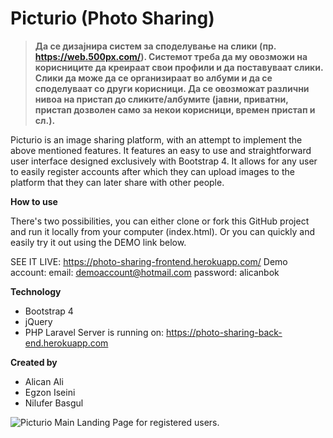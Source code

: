 
# Picturio (Photo Sharing)

> **Да се дизајнира систем за споделување на слики (пр. https://web.500px.com/). Системот треба да му овозможи на корисниците да креираат свои профили и да поставуваат слики. Слики да може да се организираат во албуми и да се споделуваат со други корисници. Да се овозможат различни нивоа на пристап до сликите/албумите (јавни, приватни, пристап дозволен само за некои корисници, времен пристап и сл.).**

Picturio is an image sharing platform, with an attempt to implement the above mentioned features. It features an easy to use and straightforward user interface designed exclusively with Bootstrap 4. It allows for any user to easily register accounts after which they can upload images to the platform that they can later share with other people. 


**How to use**

There's two possibilities, you can either clone or fork this GitHub project and run it locally from your computer (index.html). Or you can quickly and easily try it out using the DEMO link below.

SEE IT LIVE:
https://photo-sharing-frontend.herokuapp.com/
Demo account: 
email: demoaccount@hotmail.com
password: alicanbok

**Technology**

 - Bootstrap 4
 - jQuery
 - PHP Laravel
Server is running on: https://photo-sharing-back-end.herokuapp.com

**Created by**
 - Alican Ali
 - Egzon Iseini
 - Nilufer Basgul

![Picturio Main Landing Page for registered users.](https://i.imgur.com/T98jkiM.png)
